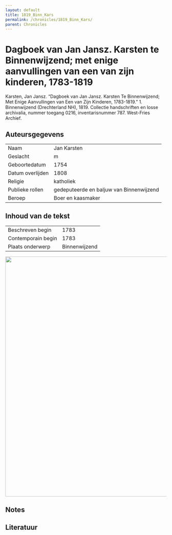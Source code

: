 ```yaml
---
layout: default
title: 1819_Binn_Kars
permalink: /chronicles/1819_Binn_Kars/
parent: Chronicles
--- 
```



# Dagboek van Jan Jansz. Karsten te Binnenwijzend; met enige aanvullingen van een van zijn kinderen, 1783-1819 

Karsten, Jan Jansz. “Dagboek van Jan Jansz. Karsten Te Binnenwijzend; Met Enige Aanvullingen van Een van Zijn Kinderen, 1783-1819.” 1. Binnenwijzend (Drechterland NH), 1819. Collectie handschriften en losse archivalia, nummer toegang 0216, inventarisnummer 787. West-Fries Archief. 

## Auteursgegevens 

| | | 
| --------------- | --------------- | 
| Naam | Jan Karsten | 
| Geslacht | m | 
| Geboortedatum | 1754 | 
| Datum overlijden | 1808 | 
| Religie | katholiek | 
| Publieke rollen | gedeputeerde en baljuw van Binnenwijzend | 
| Beroep | Boer en kaasmaker | 

## Inhoud van de tekst 

| | | 
| --------------- | --------------- | 
| Beschreven begin | 1783 | 
| Contemporain begin | 1783 | 
| Plaats onderwerp | Binnenwijzend | 

[<img src="..\..\barplots_chronicles\1819_Binn_Kars.jpg" width="750"/>](..\..\barplots_chronicles\1819_Binn_Kars.jpg) 

## Notes 

## Literatuur 

